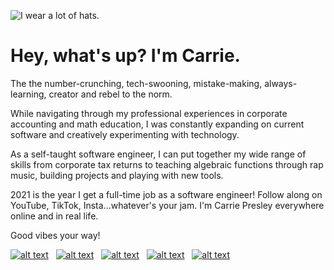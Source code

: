 ![I wear a lot of hats.](https://res.cloudinary.com/carriepresley/image/upload/v1611290740/carriepresley/GitHub%20/2_FINAL_012121_xfgg4p.png)


# Hey, what's up? I'm Carrie.

The the number-crunching, tech-swooning, mistake-making, always-learning, creator and rebel to the norm.

While navigating through my professional experiences in corporate accounting and math education, I was constantly expanding on current software and creatively experimenting with technology.

As a self-taught software engineer, I can put together my wide range of skills from corporate tax returns to teaching algebraic functions through rap music, building projects and playing with new tools.

2021 is the year I get a full-time job as a software engineer! Follow along on YouTube, TikTok, Insta...whatever's your jam. I'm Carrie Presley everywhere online and in real life.

Good vibes your way!

[![alt text][1.1]][1]&nbsp;&nbsp;
[![alt text][2.1]][2]&nbsp;&nbsp;
[![alt text][3.1]][3]&nbsp;&nbsp;
[![alt text][4.1]][4]&nbsp;&nbsp;
[![alt text][5.1]][5]&nbsp;&nbsp;


[1.1]: https://res.cloudinary.com/carriepresley/image/upload/v1609620274/carriepresley/GitHub%20/twitter_sdoify.png (twitter) 
[2.1]: https://res.cloudinary.com/carriepresley/image/upload/v1609620273/carriepresley/GitHub%20/youtube_1_vegmnh.png (youtube)
[3.1]: https://res.cloudinary.com/carriepresley/image/upload/v1609620269/carriepresley/GitHub%20/instagram_1_mg4fun.png (insta)
[4.1]: https://res.cloudinary.com/carriepresley/image/upload/v1609620268/carriepresley/GitHub%20/linkedin_e2sugh.png (linkedin)
[5.1]: https://res.cloudinary.com/carriepresley/image/upload/v1609620271/carriepresley/GitHub%20/tik-tok_3_rdg2v7.png (tiktok)


[1]: http://www.twitter.com/carriepresley15
[2]: http://www.youtube.com/carriepresley
[3]: https://www.instagram.com/carriepresley
[4]: http://www.linkedin.com/in/carriepresley
[5]: https://www.tiktok.com/@carriepresley?lang=en





